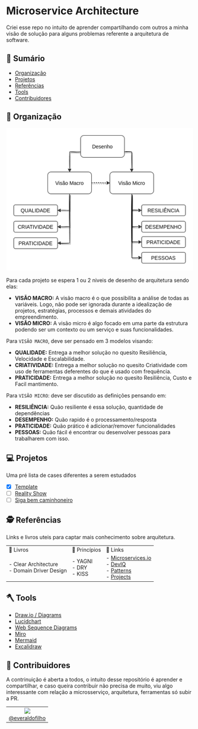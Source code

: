 # Microservice Architecture

Criei esse repo no intuito de aprender compartilhando com outros a minha visão de solução para alguns problemas referente a arquitetura de software.

## 🏁 Sumário

* [Organização](#-organização)
* [Projetos](#-projetos)
* [Referências](#-referências)
* [Tools](#-tools)
* [Contribuidores](#-contribuidores)

## 📑 Organização

<center>
    <img src="./imgs/organizacao.png">
</center>

Para cada projeto se espera 1 ou 2 niveis de desenho de arquitetura sendo elas:

- **VISÃO MACRO:** A visão macro é o que possibilita a análise de todas as variáveis. Logo, não pode ser ignorada durante a idealização de projetos, estratégias, processos e demais atividades do empreendimento.
- **VISÃO MICRO:** A visão micro é algo focado em uma parte da estrutura podendo ser um contexto ou um serviço e suas funcionalidades.

Para `VISÃO MACRO`, deve ser pensado em 3 modelos visando:

- **QUALIDADE:** Entrega a melhor solução no quesito Resiliência, Velocidade e Escalabilidade.
- **CRIATIVIDADE:** Entrega a melhor solução no quesito Criatividade com uso de ferramentas deferentes do que é usado com  frequência.
- **PRATICIDADE:** Entrega a melhor solução no quesito Resiliência, Custo e Facil mantimento.

Para `VISÃO MICRO`: deve ser discutido as definições pensando em:

- **RESILIÊNCIA:** Quão resiliente é essa solução, quantidade de dependências
- **DESEMPENHO:** Quão rapido é o processamento/resposta
- **PRATICIDADE:** Quão prático é adicionar/remover funcionalidades
- **PESSOAS:** Quão fácil é encontrar ou desenvolver pessoas para trabalharem com isso.


## 💻 Projetos

Uma pré lista de cases diferentes a serem estudados

- [x] [Template](./projects/template)
- [ ] [Reality Show](./projects/reality-show)
- [ ] [Siga bem caminhoneiro](./projects/follow-well-truck-driver)

## 🕵️ Referências

Links e livros uteis para captar mais conhecimento sobre arquitetura.

<table>
    <tr>
        <td>📖 Livros </td>
        <td>🦽 Princípios</td>
        <td>🔗 Links </td>
    </tr>
    <tr>
        <td>
            - Clear Architecture <br>
            - Domain Driver Design <br>
        </td>
        <td>
            - YAGNI<br>
            - DRY<br>
            - KISS<br>
        </td>
        <td>
            - <a href="https://microservices.io/patterns/microservices.html">Microservices.io</a><br>
            - <a href="https://deviq.com/">DevIQ</a><br>
            - <a href="./patterns">Patterns</a> <br>
            - <a href="./projects">Projects</a><br>
        </td>
    </tr>
</table>

## 🪓 Tools

- [Draw.io / Diagrams](https://app.diagrams.net/)
- [Lucidchart](https://www.lucidchart.com/)
- [Web Sequence Diagrams](https://www.websequencediagrams.com/)
- [Miro](https://miro.com/)
- [Mermaid](https://mermaid-js.github.io/mermaid-live-editor/edit)
- [Excalidraw](https://excalidraw.com/)

## 👷 Contribuidores

A contrinuição é aberta a todos, o intuito desse repositório é aprender e compartilhar, e caso queira contribuir não precisa de muito, viu algo interessante com relação a microsserviço, arquitetura, ferramentas só subir a PR.

<table borde=0>
    <tr>
        <td style="text-align: center">
            <a href="https://github.com/everaldofilho" target="blank">
                <img src="https://avatars.githubusercontent.com/u/30817430?v=4" width=100px><br>
                @everaldofilho
            </a>
        </td>
    </tr>
</table>